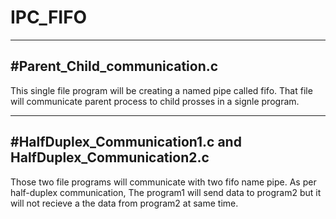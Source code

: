 # IPC_FIFO
------------------------------
#Parent_Child_communication.c
-------------------------------
This single file program will be creating a named pipe called fifo.
That file will communicate parent process to child prosses in a signle program.

-------------------------------------------------------------
#HalfDuplex_Communication1.c and HalfDuplex_Communication2.c
-------------------------------------------------------------
Those two file programs will communicate with two fifo name pipe.
As per half-duplex communication, The program1 will send data to program2 but it will not recieve a the data from program2 at same time.
